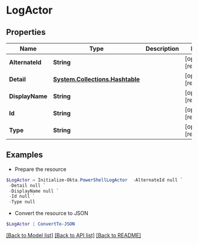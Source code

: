 # LogActor
## Properties

Name | Type | Description | Notes
------------ | ------------- | ------------- | -------------
**AlternateId** | **String** |  | [optional] [readonly] 
**Detail** | [**System.Collections.Hashtable**](SystemCollectionsHashtable.md) |  | [optional] [readonly] 
**DisplayName** | **String** |  | [optional] [readonly] 
**Id** | **String** |  | [optional] [readonly] 
**Type** | **String** |  | [optional] [readonly] 

## Examples

- Prepare the resource
```powershell
$LogActor = Initialize-Okta.PowerShellLogActor  -AlternateId null `
 -Detail null `
 -DisplayName null `
 -Id null `
 -Type null
```

- Convert the resource to JSON
```powershell
$LogActor | ConvertTo-JSON
```

[[Back to Model list]](../README.md#documentation-for-models) [[Back to API list]](../README.md#documentation-for-api-endpoints) [[Back to README]](../README.md)

